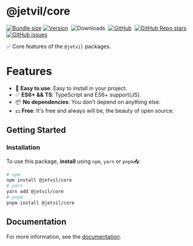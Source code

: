 # @jetvil/core

[![Bundle size](https://img.shields.io/bundlephobia/min/@jetvil/core/latest?label=Bundle%20Size&style=for-the-badge)](https://bundlephobia.com/package/@jetvil/core@latest)
[![Version](https://img.shields.io/npm/v/@jetvil/core?style=for-the-badge&color=cb3837&logo=npm)](https://www.npmjs.com/package/@jetvil/core)&nbsp;
![Downloads](https://img.shields.io/npm/dt/@jetvil/core?style=for-the-badge)&nbsp;
[![GitHub](https://img.shields.io/github/license/jetvil/core?style=for-the-badge)](https://github.com/jetvil/core/blob/main/LICENSE)&nbsp;
[![GitHub Repo stars](https://img.shields.io/github/stars/jetvil/core?color=E9E9E9&logo=Github&style=for-the-badge)](https://www.github.com/jetvil/core)&nbsp;
[![GitHub issues](https://img.shields.io/github/issues-raw/jetvil/core?label=issues&style=for-the-badge)](https://github.com/jetvil/core/issues)&nbsp;

✅ Core features of the `@jetvil` packages.

# Features

- 🚀 **Easy to use**: Easy to install in your project.
- ✅ **ES6+ && TS**: TypeScript and ES6+ support(JS).
- 📦 **No dependencies**: You don't depend on anything else.
- 💵 **Free**: It's free and always will be, the beauty of open source.

## Getting Started

### Installation

To use this package, **install** using `npm`, `yarn` or `pnpm`📥:

```bash
# npm
npm install @jetvil/core
# yarn
yarn add @jetvil/core
# pnpm
pnpm install @jetvil/core
```

## Documentation

For more information, see the [documentation](https://github.com/jetvil/core#readme).

